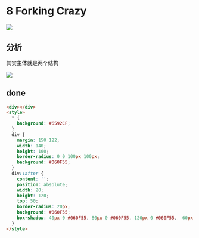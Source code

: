 # 8 Forking Crazy

![](https://raw.githubusercontent.com/sari3l/css_battle/main/media/16772281441153/16772283478286.png)

## 分析

其实主体就是两个结构

![](https://raw.githubusercontent.com/sari3l/css_battle/main/media/16772281441153/16772284251248.jpg)

## done

```html
<div></div>
<style>
  * {
    background: #6592CF;
  }
  div {
    margin: 150 122;
    width: 140;
    height: 100;
    border-radius: 0 0 100px 100px;
    background: #060F55;
  }
  div::after {
    content: '';
    position: absolute;
    width: 20;
    height: 120;
    top: 50;
    border-radius: 20px;
    background: #060F55;
    box-shadow: 40px 0 #060F55, 80px 0 #060F55, 120px 0 #060F55,  60px 150px #060F55, 20px -10px #6592CF, 60px -10px #6592CF, 100px -10px #6592CF;
  }
</style>
```